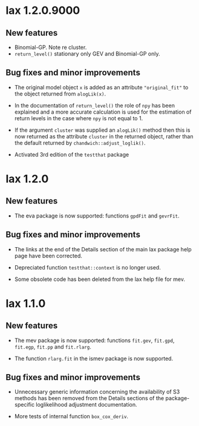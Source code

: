 # lax 1.2.0.9000

## New features

* Binomial-GP.  Note re cluster.
* `return_level()` stationary only GEV and Binomial-GP only.

## Bug fixes and minor improvements

* The original model object `x` is added as an attribute `"original_fit"` to the object returned from `alogLik(x)`.

* In the documentation of `return_level()` the role of `npy` has been explained and a more accurate calculation is used for the estimation of return levels in the case where `npy` is not equal to 1. 

* If the argument `cluster` was supplied an `alogLik()` method then this is now returned as the attribute `cluster` in the returned object, rather than the default returned by `chandwich::adjust_loglik()`.

* Activated 3rd edition of the `testthat` package

# lax 1.2.0

## New features

* The eva package is now supported: functions `gpdFit` and `gevrFit`.

## Bug fixes and minor improvements

* The links at the end of the Details section of the main lax package help page have been corrected.

* Depreciated function `testthat::context` is no longer used.

* Some obsolete code has been deleted from the lax help file for mev.

# lax 1.1.0

## New features

* The mev package is now supported: functions `fit.gev`, `fit.gpd`, `fit.egp`, `fit.pp` and `fit.rlarg`.

* The function `rlarg.fit` in the ismev package is now supported.

## Bug fixes and minor improvements

* Unnecessary generic information concerning the availability of S3 methods has been removed from the Details sections of the package-specific loglikelihood adjustment documentation. 

* More tests of internal function `box_cox_deriv`.
